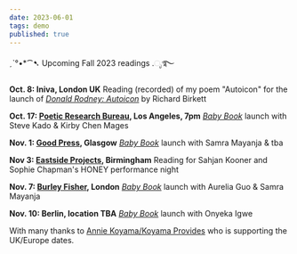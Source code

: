 ```yaml
---
date: 2023-06-01
tags: demo
published: true
---
```


ˏˋ°•*⁀➷ Upcoming Fall 2023 readings .ೃ࿐

**Oct. 8: Iniva, London UK**
Reading (recorded) of my poem "Autoicon"  for the launch of [*Donald Rodney: Autoicon*](https://iniva.org/programme/events/book-launch-donald-rodney-autoicon/) by Richard Birkett

**Oct. 17: [Poetic Research Bureau](https://www.poeticresearch.com/), Los Angeles, 7pm**
[*Baby Book*](https://www.brickbooks.ca/shop/baby-book-by-amy-ching-yan-lam/) launch with Steve Kado & Kirby Chen Mages

**Nov. 1: [Good Press](https://goodpress.co.uk/), Glasgow**
[*Baby Book*](https://www.brickbooks.ca/shop/baby-book-by-amy-ching-yan-lam/) launch with Samra Mayanja & tba

**Nov 3: [Eastside Projects](https://eastsideprojects.org/events/dank_th0ughts-an-evening-with-honey-bf-amy-and-gary/), Birmingham**
Reading for Sahjan Kooner and Sophie Chapman's HONEY performance night

**Nov. 7: [Burley Fisher](https://burleyfisherbooks.com/pages/events), London**
[*Baby Book*](https://www.brickbooks.ca/shop/baby-book-by-amy-ching-yan-lam/) launch with Aurelia Guo & Samra Mayanja

**Nov. 10: Berlin, location TBA**
[*Baby Book*](https://www.brickbooks.ca/shop/baby-book-by-amy-ching-yan-lam/) launch with Onyeka Igwe

With many thanks to [Annie Koyama/Koyama Provides](https://www.instagram.com/koyamaprovides/) who is supporting the UK/Europe dates.
